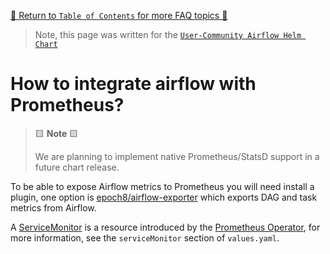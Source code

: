 [🔗 Return to `Table of Contents` for more FAQ topics 🔗](https://github.com/airflow-helm/charts/tree/main/charts/airflow#frequently-asked-questions)

> Note, this page was written for the [`User-Community Airflow Helm Chart`](https://github.com/airflow-helm/charts/tree/main/charts/airflow)

# How to integrate airflow with Prometheus?

> 🟨 __Note__ 🟨
>
> We are planning to implement native Prometheus/StatsD support in a future chart release.

To be able to expose Airflow metrics to Prometheus you will need install a plugin,
one option is [epoch8/airflow-exporter](https://github.com/epoch8/airflow-exporter) which exports DAG and task metrics from Airflow.

A [ServiceMonitor](https://github.com/prometheus-operator/prometheus-operator/blob/master/Documentation/api.md#servicemonitor)
is a resource introduced by the [Prometheus Operator](https://github.com/prometheus-operator/prometheus-operator),
for more information, see the `serviceMonitor` section of `values.yaml`.
